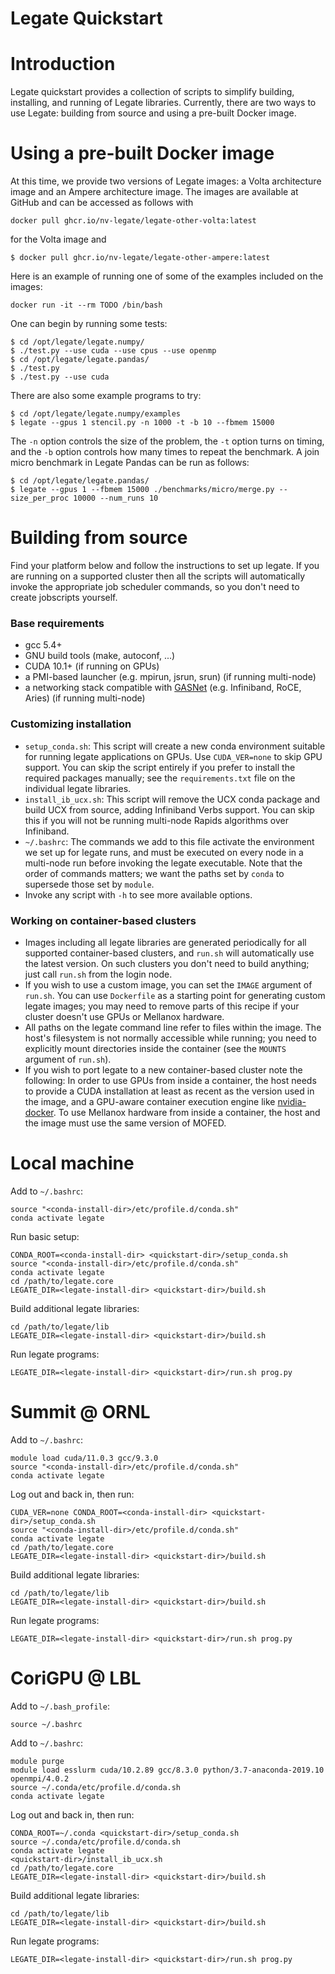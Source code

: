 <!--
Copyright 2021 NVIDIA Corporation

Licensed under the Apache License, Version 2.0 (the "License");
you may not use this file except in compliance with the License.
You may obtain a copy of the License at

    http://www.apache.org/licenses/LICENSE-2.0

Unless required by applicable law or agreed to in writing, software
distributed under the License is distributed on an "AS IS" BASIS,
WITHOUT WARRANTIES OR CONDITIONS OF ANY KIND, either express or implied.
See the License for the specific language governing permissions and
limitations under the License.

-->

Legate Quickstart
=================

# Introduction

Legate quickstart provides a collection of scripts to simplify building,
installing, and running of Legate libraries.  Currently, there are two ways to
use Legate: building from source and using a pre-built Docker image.

# Using a pre-built Docker image

At this time, we provide two versions of Legate images: a Volta architecture
image and an Ampere architecture image.  The images are available at GitHub and
can be accessed as follows with

```
docker pull ghcr.io/nv-legate/legate-other-volta:latest
```

for the Volta image and 

```
$ docker pull ghcr.io/nv-legate/legate-other-ampere:latest
```

Here is an example of running one of some of the examples included on the
images:

```
docker run -it --rm TODO /bin/bash
```

One can begin by running some tests:

```
$ cd /opt/legate/legate.numpy/
$ ./test.py --use cuda --use cpus --use openmp
$ cd /opt/legate/legate.pandas/
$ ./test.py
$ ./test.py --use cuda
```

There are also some example programs to try:

``` 
$ cd /opt/legate/legate.numpy/examples
$ legate --gpus 1 stencil.py -n 1000 -t -b 10 --fbmem 15000
```

The `-n` option controls the size of the problem, the `-t` option turns on
timing, and the `-b` option controls how many times to repeat the benchmark.
A join micro benchmark in Legate Pandas can be run as follows:

```
$ cd /opt/legate/legate.pandas/
$ legate --gpus 1 --fbmem 15000 ./benchmarks/micro/merge.py --size_per_proc 10000 --num_runs 10
```

# Building from source

Find your platform below and follow the instructions to set up legate. If you
are running on a supported cluster then all the scripts will automatically
invoke the appropriate job scheduler commands, so you don't need to create
jobscripts yourself.

### Base requirements

* gcc 5.4+
* GNU build tools (make, autoconf, ...)
* CUDA 10.1+ (if running on GPUs)
* a PMI-based launcher (e.g. mpirun, jsrun, srun) (if running multi-node)
* a networking stack compatible with [GASNet](https://gasnet.lbl.gov) (e.g.
  Infiniband, RoCE, Aries) (if running multi-node)

### Customizing installation

* `setup_conda.sh`: This script will create a new conda environment suitable for
  running legate applications on GPUs. Use `CUDA_VER=none` to skip GPU support.
  You can skip the script entirely if you prefer to install the required
  packages manually; see the `requirements.txt` file on the individual legate
  libraries.
* `install_ib_ucx.sh`: This script will remove the UCX conda package and build
  UCX from source, adding Infiniband Verbs support. You can skip this if you
  will not be running multi-node Rapids algorithms over Infiniband.
* `~/.bashrc`: The commands we add to this file activate the environment we set
  up for legate runs, and must be executed on every node in a multi-node run
  before invoking the legate executable. Note that the order of commands
  matters; we want the paths set by `conda` to supersede those set by `module`.
* Invoke any script with `-h` to see more available options.

### Working on container-based clusters

* Images including all legate libraries are generated periodically for all
  supported container-based clusters, and `run.sh`
  will automatically use the latest version. On such clusters you don't need to
  build anything; just call `run.sh` from the login node.
* If you wish to use a custom image, you can set the `IMAGE` argument of
  `run.sh`. You can use `Dockerfile` as a starting point for generating custom
  legate images; you may need to remove parts of this recipe if your cluster
  doesn't use GPUs or Mellanox hardware.
* All paths on the legate command line refer to files within the image. The
  host's filesystem is not normally accessible while running; you need to
  explicitly mount directories inside the container (see the `MOUNTS` argument
  of `run.sh`).
* If you wish to port legate to a new container-based cluster note the
  following: In order to use GPUs from inside a container, the host needs to
  provide a CUDA installation at least as recent as the version used in the
  image, and a GPU-aware container execution engine like
  [nvidia-docker](https://github.com/NVIDIA/nvidia-docker). To use Mellanox
  hardware from inside a container, the host and the image must use the same
  version of MOFED.

Local machine
=============

Add to `~/.bashrc`:

```
source "<conda-install-dir>/etc/profile.d/conda.sh"
conda activate legate
```

Run basic setup:

```
CONDA_ROOT=<conda-install-dir> <quickstart-dir>/setup_conda.sh
source "<conda-install-dir>/etc/profile.d/conda.sh"
conda activate legate
cd /path/to/legate.core
LEGATE_DIR=<legate-install-dir> <quickstart-dir>/build.sh
```

Build additional legate libraries:

```
cd /path/to/legate/lib
LEGATE_DIR=<legate-install-dir> <quickstart-dir>/build.sh
```

Run legate programs:

```
LEGATE_DIR=<legate-install-dir> <quickstart-dir>/run.sh prog.py
```

Summit @ ORNL
=============

Add to `~/.bashrc`:

```
module load cuda/11.0.3 gcc/9.3.0
source "<conda-install-dir>/etc/profile.d/conda.sh"
conda activate legate
```

Log out and back in, then run:

```
CUDA_VER=none CONDA_ROOT=<conda-install-dir> <quickstart-dir>/setup_conda.sh
source "<conda-install-dir>/etc/profile.d/conda.sh"
conda activate legate
cd /path/to/legate.core
LEGATE_DIR=<legate-install-dir> <quickstart-dir>/build.sh
```

Build additional legate libraries:

```
cd /path/to/legate/lib
LEGATE_DIR=<legate-install-dir> <quickstart-dir>/build.sh
```

Run legate programs:

```
LEGATE_DIR=<legate-install-dir> <quickstart-dir>/run.sh prog.py
```

CoriGPU @ LBL
=============

Add to `~/.bash_profile`:

```
source ~/.bashrc
```

Add to `~/.bashrc`:

```
module purge
module load esslurm cuda/10.2.89 gcc/8.3.0 python/3.7-anaconda-2019.10 openmpi/4.0.2
source ~/.conda/etc/profile.d/conda.sh
conda activate legate
```

Log out and back in, then run:

```
CONDA_ROOT=~/.conda <quickstart-dir>/setup_conda.sh
source ~/.conda/etc/profile.d/conda.sh
conda activate legate
<quickstart-dir>/install_ib_ucx.sh
cd /path/to/legate.core
LEGATE_DIR=<legate-install-dir> <quickstart-dir>/build.sh
```

Build additional legate libraries:

```
cd /path/to/legate/lib
LEGATE_DIR=<legate-install-dir> <quickstart-dir>/build.sh
```

Run legate programs:

```
LEGATE_DIR=<legate-install-dir> <quickstart-dir>/run.sh prog.py
```
